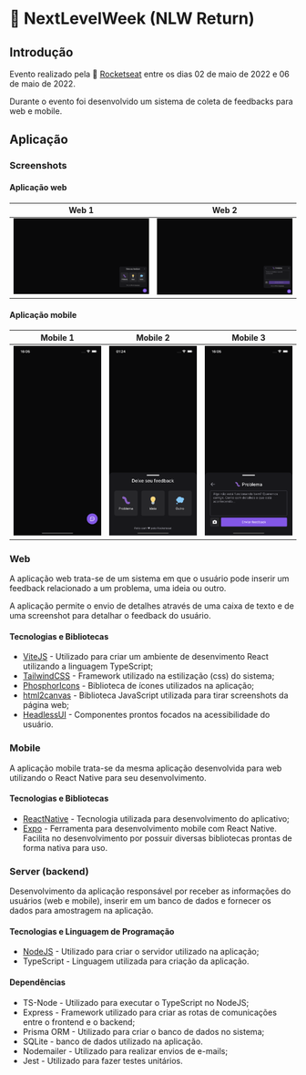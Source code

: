 # 🚀 NextLevelWeek (NLW Return)

## Introdução

Evento realizado pela 🚀 [Rocketseat](https://www.rocketseat.com.br) entre os dias 02 de maio de 2022 e 06 de maio de 2022.

Durante o evento foi desenvolvido um sistema de coleta de feedbacks para web e mobile.

## Aplicação

### Screenshots

#### Aplicação web

|                                                   Web 1                                                   |                                                   Web 2                                                   |
| :-------------------------------------------------------------------------------------------------------: | :-------------------------------------------------------------------------------------------------------: |
| ![Web-1](https://github.com/guilhermemigliano/feedget-nlwreturn/blob/main/screenshots/web-1.png?raw=true) | ![Web-2](https://github.com/guilhermemigliano/feedget-nlwreturn/blob/main/screenshots/web-2.png?raw=true) |

#### Aplicação mobile

|                                                    Mobile 1                                                     |                                                    Mobile 2                                                     |                                                    Mobile 3                                                     |
| :-------------------------------------------------------------------------------------------------------------: | :-------------------------------------------------------------------------------------------------------------: | :-------------------------------------------------------------------------------------------------------------: |
| ![Mobile-1](https://github.com/guilhermemigliano/feedget-nlwreturn/blob/main/screenshots/mobile-1.png?raw=true) | ![Mobile-2](https://github.com/guilhermemigliano/feedget-nlwreturn/blob/main/screenshots/mobile-2.png?raw=true) | ![Mobile-3](https://github.com/guilhermemigliano/feedget-nlwreturn/blob/main/screenshots/mobile-3.png?raw=true) |

### Web

A aplicação web trata-se de um sistema em que o usuário pode inserir um feedback relacionado a um problema, uma ideia ou outro.

A aplicação permite o envio de detalhes através de uma caixa de texto e de uma screenshot para detalhar o feedback do usuário.

#### Tecnologias e Bibliotecas

- [ViteJS](https://vitejs.dev/guide/) - Utilizado para criar um ambiente de desenvimento React utilizando a linguagem TypeScript;
- [TailwindCSS](https://tailwindcss.com) - Framework utilizado na estilização (css) do sistema;
- [PhosphorIcons](https://phosphoricons.com) - Biblioteca de ícones utilizados na aplicação;
- [html2canvas](https://html2canvas.hertzen.com) - Biblioteca JavaScript utilizada para tirar screenshots da página web;
- [HeadlessUI](https://headlessui.dev) - Componentes prontos focados na acessibilidade do usuário.

### Mobile

A aplicação mobile trata-se da mesma aplicação desenvolvida para web utilizando o React Native para seu desenvolvimento.

#### Tecnologias e Bibliotecas

- [ReactNative](https://reactnative.dev) - Tecnologia utilizada para desenvolvimento do aplicativo;
- [Expo](https://reactnative.dev) - Ferramenta para desenvolvimento mobile com React Native. Facilita no desenvolvimento por possuir diversas bibliotecas prontas de forma nativa para uso.

### Server (backend)

Desenvolvimento da aplicação responsável por receber as informações do usuários (web e mobile), inserir em um banco de dados e fornecer os dados para amostragem na aplicação.

#### Tecnologias e Linguagem de Programação

- [NodeJS](https://nodejs.org/en/) - Utilizado para criar o servidor utilizado na aplicação;
- TypeScript - Linguagem utilizada para criação da aplicação.

#### Dependências

- TS-Node - Utilizado para executar o TypeScript no NodeJS;
- Express - Framework utilizado para criar as rotas de comunicações entre o frontend e o backend;
- Prisma ORM - Utilizado para criar o banco de dados no sistema;
- SQLite - banco de dados utilizado na aplicação.
- Nodemailer - Utilizado para realizar envios de e-mails;
- Jest - Utilizado para fazer testes unitários.

